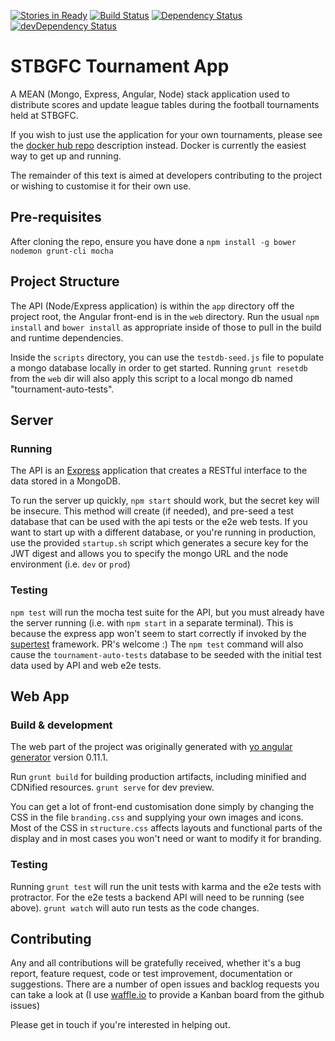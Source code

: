 [![Stories in Ready](https://badge.waffle.io/STBGFC/tournament-app.png?label=ready&title=Ready)](https://waffle.io/STBGFC/tournament-app)
[![Build Status](https://travis-ci.org/STBGFC/tournament-app.svg)](https://travis-ci.org/STBGFC/tournament-app)
[![Dependency Status](https://david-dm.org/STBGFC/tournament-app.svg)](https://david-dm.org/STBGFC/tournament-app)
[![devDependency Status](https://david-dm.org/STBGFC/tournament-app/dev-status.svg)](https://david-dm.org/STBGFC/tournament-app#info=devDependencies)
# STBGFC Tournament App

A MEAN (Mongo, Express, Angular, Node) stack application used to distribute
scores and update league tables during the football tournaments held at STBGFC.

If you wish to just use the application for your own tournaments, please see
the [docker hub repo](https://hub.docker.com/r/stbgfc/tournament-app/) 
description instead.  Docker is currently the easiest way
to get up and running.

The remainder of this text is aimed at developers contributing to the project
or wishing to customise it for their own use.

## Pre-requisites

After cloning the repo, ensure you have done a `npm install -g bower nodemon grunt-cli mocha`

## Project Structure

The API (Node/Express application) is within the `app` directory off the
project root, the Angular front-end is in the `web` directory.  Run the
usual `npm install` and `bower install` as appropriate inside of those to
pull in the build and runtime dependencies.

Inside the `scripts` directory, you can use the `testdb-seed.js` file to 
populate a mongo database locally in order to get started.  Running 
`grunt resetdb` from the `web` dir will also apply this script to a local
mongo db named "tournament-auto-tests".

## Server

### Running

The API is an [Express](https://www.npmjs.org/package/express) application that
creates a RESTful interface to the data stored in a MongoDB.

To run the server up quickly, `npm start` should work, but the secret key will
be insecure.  This method will create (if needed), and pre-seed a test database
that can be used with the api tests or the e2e web tests.  If you want to start
up with a different database, or you're running in production, use the provided
`startup.sh` script which generates a secure key for the JWT digest and allows
you to specify the mongo URL and the node environment (i.e. `dev` or `prod`)

### Testing

`npm test` will run the mocha test suite for the API, but you must already
have the server running (i.e. with `npm start` in a separate terminal).  This
is because the express app won't seem to start correctly if invoked by the 
[supertest](https://www.npmjs.org/package/supertest) framework.  PR's welcome :)
The `npm test` command will also cause the `tournament-auto-tests` database to 
be seeded with the initial test data used by API and web e2e tests.


## Web App

### Build & development

The web part of the  project was originally generated with [yo angular
generator](https://github.com/yeoman/generator-angular) version 0.11.1.

Run `grunt build` for building production artifacts, including minified
and CDNified resources. `grunt serve` for dev preview.

You can get a lot of front-end customisation done simply by changing the CSS in
the file `branding.css` and supplying your own images and icons.  Most of the
CSS in `structure.css` affects layouts and functional parts of the display and 
in most cases you won't need or want to modify it for branding.


### Testing

Running `grunt test` will run the unit tests with karma and the e2e tests with
protractor.  For the e2e tests a backend API will need to be running (see
above).  `grunt watch` will auto run tests as the code changes.

## Contributing

Any and all contributions will be gratefully received, whether it's a bug report,
feature request, code or test improvement, documentation or suggestions.  There
are a number of open issues and backlog requests you can take a look at (I use [waffle.io](https://waffle.io/STBGFC/tournament-app) to provide a Kanban board from 
the github issues)

Please get in touch if you're interested in helping out.

